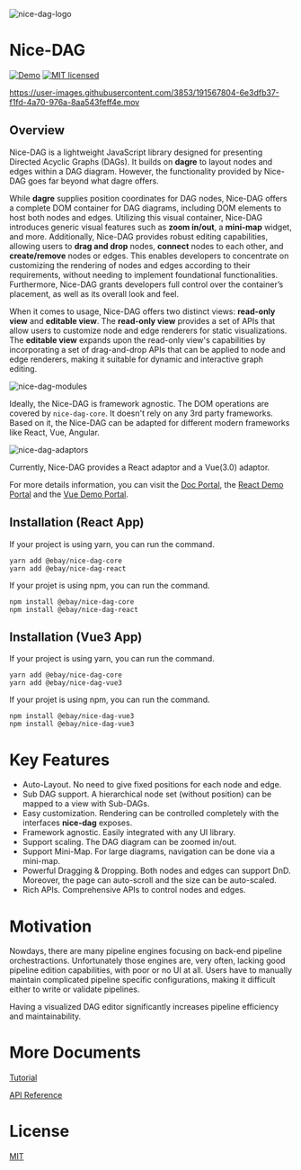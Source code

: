 ![nice-dag-logo](./static/img/logo.svg)

# Nice-DAG

[![Demo](https://img.shields.io/badge/demo-link-orange.svg)](https://opensource.ebay.com/nice-dag/examples/index.html)
[![MIT licensed](https://img.shields.io/badge/license-MIT-blue.svg)](https://github.com/eBay/nice-dag/blob/main/LICENSE.md)

https://user-images.githubusercontent.com/3853/191567804-6e3dfb37-f1fd-4a70-976a-8aa543feff4e.mov

## Overview

Nice-DAG is a lightweight JavaScript library designed for presenting Directed Acyclic Graphs (DAGs). It builds on **dagre** to layout nodes and edges within a DAG diagram. However, the functionality provided by Nice-DAG goes far beyond what dagre offers.

While **dagre** supplies position coordinates for DAG nodes, Nice-DAG offers a complete DOM container for DAG diagrams, including DOM elements to host both nodes and edges. Utilizing this visual container, Nice-DAG introduces generic visual features such as **zoom in/out**, a **mini-map** widget, and more. Additionally, Nice-DAG provides robust editing capabilities, allowing users to **drag and drop** nodes, **connect** nodes to each other, and **create/remove** nodes or edges. This enables developers to concentrate on customizing the rendering of nodes and edges according to their requirements, without needing to implement foundational functionalities. Furthermore, Nice-DAG grants developers full control over the container’s placement, as well as its overall look and feel.

When it comes to usage, Nice-DAG offers two distinct views: **read-only view** and **editable view**. The **read-only view** provides a set of APIs that allow users to customize node and edge renderers for static visualizations. The **editable view** expands upon the read-only view's capabilities by incorporating a set of drag-and-drop APIs that can be applied to node and edge renderers, making it suitable for dynamic and interactive graph editing.

![nice-dag-modules](./static/img/nice-dag-modules.png)

Ideally, the Nice-DAG is framework agnostic. The DOM operations are covered by `nice-dag-core`. It doesn't rely on any 3rd party frameworks. Based on it, the Nice-DAG can be adapted for different modern frameworks like React, Vue, Angular.

![nice-dag-adaptors](./static/img/nice-dag-adaptors.png)

Currently, Nice-DAG provides a React adaptor and a Vue(3.0) adaptor.

For more details information, you can visit the [Doc Portal](https://opensource.ebay.com/nice-dag/), the [React Demo Portal](https://opensource.ebay.com/nice-dag/examples/react/index.html) and the [Vue Demo Portal](https://opensource.ebay.com/nice-dag/examples/vue/index.html).

## Installation (React App)

If your project is using yarn, you can run the command.

```
yarn add @ebay/nice-dag-core
yarn add @ebay/nice-dag-react
```

If your projet is using npm, you can run the command.

```
npm install @ebay/nice-dag-core
npm install @ebay/nice-dag-react
```

## Installation (Vue3 App)

If your project is using yarn, you can run the command.

```
yarn add @ebay/nice-dag-core
yarn add @ebay/nice-dag-vue3
```

If your projet is using npm, you can run the command.

```
npm install @ebay/nice-dag-vue3
npm install @ebay/nice-dag-vue3
```

# Key Features

- Auto-Layout. No need to give fixed positions for each node and edge.
- Sub DAG support. A hierarchical node set (without position) can be mapped to a view with Sub-DAGs.
- Easy customization. Rendering can be controlled completely with the interfaces **nice-dag** exposes.
- Framework agnostic. Easily integrated with any UI library.
- Support scaling. The DAG diagram can be zoomed in/out.
- Support Mini-Map. For large diagrams, navigation can be done via a mini-map.
- Powerful Dragging & Dropping. Both nodes and edges can support DnD. Moreover, the page can auto-scroll and the size can be auto-scaled.
- Rich APIs. Comprehensive APIs to control nodes and edges.

# Motivation

Nowdays, there are many pipeline engines focusing on back-end pipeline orchestractions. Unfortunately those engines are, very often, lacking good pipeline edition capabilities, with poor or no UI at all. Users have to manually maintain complicated pipeline specific configurations, making it difficult either to write or validate pipelines.

Having a visualized DAG editor significantly increases pipeline efficiency and maintainability.

# More Documents

[Tutorial](https://opensource.ebay.com/nice-dag/docs/intro)

[API Reference](https://opensource.ebay.com/nice-dag/docs/api-ref/)

# License

[MIT](LICENSE.md)
